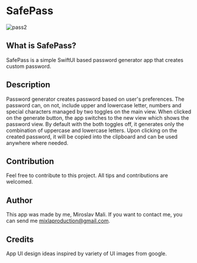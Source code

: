 # SafePass

![pass2](https://user-images.githubusercontent.com/68731924/130974986-bec1427b-81c2-47a3-a06f-befa1978d577.png)

## What is SafePass?

SafePass is a simple SwiftUI based password generator app that creates custom password.

## Description

Password generator creates password based on user's preferences. 
The password can, on not, include upper and lowercase letter, numbers and special characters managed by two toggles on the main view.
When clicked on the generate button, the app switches to the new view which shows the password view.
By default with the both toggles off, it generates only the combination of uppercase and lowercase letters.
Upon clicking on the created password, it will be copied into the clipboard and can be used anywhere where needed.

## Contribution

Feel free to contribute to this project. All tips and contributions are welcomed.

## Author

This app was made by me, Miroslav Mali. If you want to contact me, you can send me mixlaproduction@gmail.com.

## Credits

App UI design ideas inspired by variety of UI images from google.
